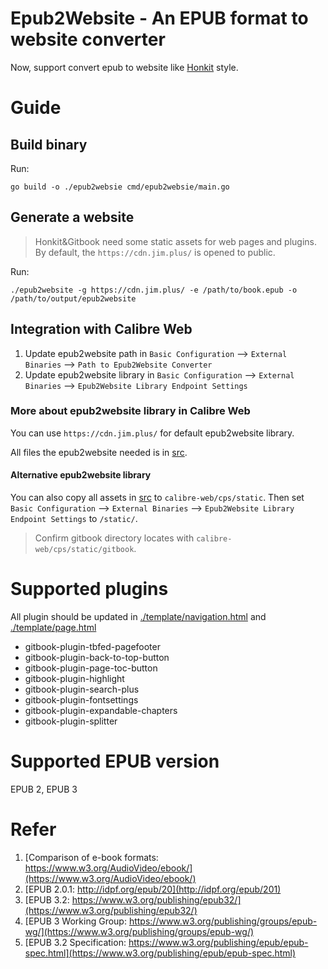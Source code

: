 # Epub2Website - An EPUB format to website converter

Now, support convert epub to website like [Honkit](https://github.com/honkit/honkit) style.

# Guide

## Build binary

Run:

```shell
go build -o ./epub2websie cmd/epub2websie/main.go
```

## Generate a website

> Honkit&Gitbook need some static assets for web pages and plugins.
> By default, the `https://cdn.jim.plus/` is opened to public.

Run:

```shell
./epub2website -g https://cdn.jim.plus/ -e /path/to/book.epub -o /path/to/output/epub2website
```

## Integration with Calibre Web

1. Update epub2website path in `Basic Configuration` --> `External Binaries` --> `Path to Epub2Website Converter`
2. Update epub2website library in `Basic Configuration` --> `External Binaries` --> `Epub2Website Library Endpoint Settings`

### More about epub2website library in Calibre Web

You can use `https://cdn.jim.plus/` for default epub2website library.

All files the epub2website needed is in [src](./src).

#### Alternative epub2website library

You can also copy all assets in [src](./src) to `calibre-web/cps/static`. Then set `Basic Configuration` --> `External Binaries` --> `Epub2Website Library Endpoint Settings` to `/static/`.

> Confirm gitbook directory locates with `calibre-web/cps/static/gitbook`.

# Supported plugins

All plugin should be updated in [./template/navigation.html](./template/navigation.html) and [./template/page.html](./template/page.html)

* gitbook-plugin-tbfed-pagefooter
* gitbook-plugin-back-to-top-button
* gitbook-plugin-page-toc-button
* gitbook-plugin-highlight
* gitbook-plugin-search-plus
* gitbook-plugin-fontsettings
* gitbook-plugin-expandable-chapters
* gitbook-plugin-splitter

# Supported EPUB version

EPUB 2, EPUB 3

# Refer

1. [Comparison of e-book formats: https://www.w3.org/AudioVideo/ebook/](https://www.w3.org/AudioVideo/ebook/)
2. [EPUB 2.0.1: http://idpf.org/epub/20](http://idpf.org/epub/201)
3. [EPUB 3.2: https://www.w3.org/publishing/epub32/](https://www.w3.org/publishing/epub32/)
4. [EPUB 3 Working Group: https://www.w3.org/publishing/groups/epub-wg/](https://www.w3.org/publishing/groups/epub-wg/)
5. [EPUB 3.2 Specification: https://www.w3.org/publishing/epub/epub-spec.html](https://www.w3.org/publishing/epub/epub-spec.html)